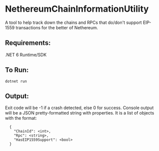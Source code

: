 # NethereumChainInformationUtility

A tool to help track down the chains and RPCs that do/don't support EIP-1559 transactions for the better of Nethereum.

## Requirements:
.NET 6 Runtime/SDK

## To Run:
`dotnet run`

## Output:
Exit code will be -1 if a crash detected, else 0 for success. Console output will be a JSON pretty-formatted string with properties. It is a list of objects with the format:

```
  {
    "ChainId": <int>,
    "Rpc": <string>,
    "HasEIP1559Support": <bool>
  }
```
